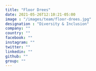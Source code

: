 ```yaml
---
title: "Floor Drees"
date: 2021-05-26T12:10:21-05:00
image : "/images/team/floor-drees.jpg"
designation : "Diversity & Inclusion"
company: ""
country: ""
facebook: ""
instagram: ""
twitter: ""
linkedin: ""
github: ""
group: ""
---
```


